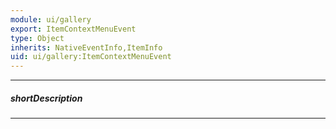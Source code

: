 ```yaml
---
module: ui/gallery
export: ItemContextMenuEvent
type: Object
inherits: NativeEventInfo,ItemInfo
uid: ui/gallery:ItemContextMenuEvent
---
```

---
##### shortDescription
<!-- Description goes here -->

---
<!-- Description goes here -->